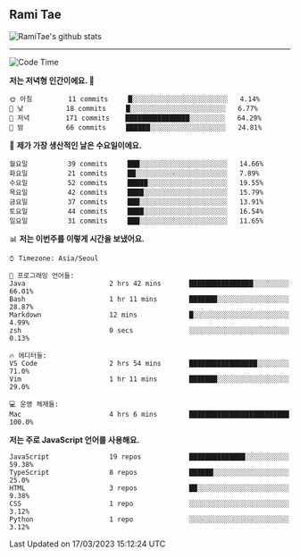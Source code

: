 ## Rami Tae

![RamiTae's github stats](https://github-readme-stats.vercel.app/api?username=RamiTae&show_icons=true&theme=tokyonight)

---
<!--START_SECTION:waka-->
![Code Time](http://img.shields.io/badge/Code%20Time-572%20hrs%2035%20mins-blue)

**저는 저녁형 인간이에요. 🦉** 

```text
🌞 아침         11 commits     █░░░░░░░░░░░░░░░░░░░░░░░░   4.14% 
🌆 낮　         18 commits     █░░░░░░░░░░░░░░░░░░░░░░░░   6.77% 
🌃 저녁         171 commits    ████████████████░░░░░░░░░   64.29% 
🌙 밤　         66 commits     ██████░░░░░░░░░░░░░░░░░░░   24.81%

```
📅 **제가 가장 생산적인 날은 수요일이에요.** 

```text
월요일          39 commits     ███░░░░░░░░░░░░░░░░░░░░░░   14.66% 
화요일          21 commits     ██░░░░░░░░░░░░░░░░░░░░░░░   7.89% 
수요일          52 commits     █████░░░░░░░░░░░░░░░░░░░░   19.55% 
목요일          42 commits     ████░░░░░░░░░░░░░░░░░░░░░   15.79% 
금요일          37 commits     ███░░░░░░░░░░░░░░░░░░░░░░   13.91% 
토요일          44 commits     ████░░░░░░░░░░░░░░░░░░░░░   16.54% 
일요일          31 commits     ███░░░░░░░░░░░░░░░░░░░░░░   11.65%

```


📊 **저는 이번주를 이렇게 시간을 보냈어요.** 

```text
⌚︎ Timezone: Asia/Seoul

💬 프로그래밍 언어들: 
Java                     2 hrs 42 mins       ████████████████░░░░░░░░░   66.01% 
Bash                     1 hr 11 mins        ███████░░░░░░░░░░░░░░░░░░   28.87% 
Markdown                 12 mins             █░░░░░░░░░░░░░░░░░░░░░░░░   4.99% 
zsh                      0 secs              ░░░░░░░░░░░░░░░░░░░░░░░░░   0.13%

🔥 에디터들: 
VS Code                  2 hrs 54 mins       █████████████████░░░░░░░░   71.0% 
Vim                      1 hr 11 mins        ███████░░░░░░░░░░░░░░░░░░   29.0%

💻 운영 체제들: 
Mac                      4 hrs 6 mins        █████████████████████████   100.0%

```

**저는 주로 JavaScript 언어를 사용해요.** 

```text
JavaScript               19 repos            ██████████████░░░░░░░░░░░   59.38% 
TypeScript               8 repos             ██████░░░░░░░░░░░░░░░░░░░   25.0% 
HTML                     3 repos             ██░░░░░░░░░░░░░░░░░░░░░░░   9.38% 
CSS                      1 repo              ░░░░░░░░░░░░░░░░░░░░░░░░░   3.12% 
Python                   1 repo              ░░░░░░░░░░░░░░░░░░░░░░░░░   3.12%

```



 Last Updated on 17/03/2023 15:12:24 UTC
<!--END_SECTION:waka-->
